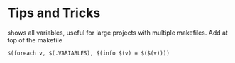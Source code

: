 # Tips and Tricks 
shows all variables, useful for large projects with multiple makefiles.
Add at top of the makefile
```
$(foreach v, $(.VARIABLES), $(info $(v) = $($(v))))
```
